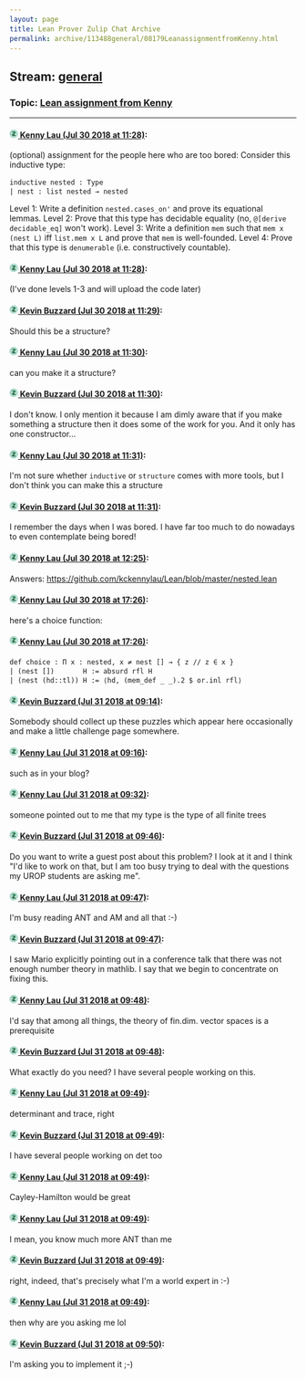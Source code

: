 ```yaml
---
layout: page
title: Lean Prover Zulip Chat Archive 
permalink: archive/113488general/08179LeanassignmentfromKenny.html
---
```


## Stream: [general](index.html)
### Topic: [Lean assignment from Kenny](08179LeanassignmentfromKenny.html)

---

#### [![Click to go to Zulip](../../assets/img/zulip2.png) Kenny Lau (Jul 30 2018 at 11:28)](https://leanprover.zulipchat.com/#narrow/stream/113488-general/topic/Lean%20assignment%20from%20Kenny/near/130567187):
(optional) assignment for the people here who are too bored:
Consider this inductive type:
```lean
inductive nested : Type
| nest : list nested → nested
```
Level 1: Write a definition `nested.cases_on'` and prove its equational lemmas.
Level 2: Prove that this type has decidable equality (no, `@[derive decidable_eq]` won't work).
Level 3: Write a definition `mem` such that `mem x (nest L)` iff `list.mem x L` and prove that `mem` is well-founded.
Level 4: Prove that this type is `denumerable` (i.e. constructively countable).

#### [![Click to go to Zulip](../../assets/img/zulip2.png) Kenny Lau (Jul 30 2018 at 11:28)](https://leanprover.zulipchat.com/#narrow/stream/113488-general/topic/Lean%20assignment%20from%20Kenny/near/130567191):
(I've done levels 1-3 and will upload the code later)

#### [![Click to go to Zulip](../../assets/img/zulip2.png) Kevin Buzzard (Jul 30 2018 at 11:29)](https://leanprover.zulipchat.com/#narrow/stream/113488-general/topic/Lean%20assignment%20from%20Kenny/near/130567208):
Should this be a structure?

#### [![Click to go to Zulip](../../assets/img/zulip2.png) Kenny Lau (Jul 30 2018 at 11:30)](https://leanprover.zulipchat.com/#narrow/stream/113488-general/topic/Lean%20assignment%20from%20Kenny/near/130567259):
can you make it a structure?

#### [![Click to go to Zulip](../../assets/img/zulip2.png) Kevin Buzzard (Jul 30 2018 at 11:30)](https://leanprover.zulipchat.com/#narrow/stream/113488-general/topic/Lean%20assignment%20from%20Kenny/near/130567272):
I don't know. I only mention it because I am dimly aware that if you make something a structure then it does some of the work for you. And it only has one constructor...

#### [![Click to go to Zulip](../../assets/img/zulip2.png) Kenny Lau (Jul 30 2018 at 11:31)](https://leanprover.zulipchat.com/#narrow/stream/113488-general/topic/Lean%20assignment%20from%20Kenny/near/130567285):
I'm not sure whether `inductive` or `structure` comes with more tools, but I don't think you can make this a structure

#### [![Click to go to Zulip](../../assets/img/zulip2.png) Kevin Buzzard (Jul 30 2018 at 11:31)](https://leanprover.zulipchat.com/#narrow/stream/113488-general/topic/Lean%20assignment%20from%20Kenny/near/130567296):
I remember the days when I was bored. I have far too much to do nowadays to even contemplate being bored!

#### [![Click to go to Zulip](../../assets/img/zulip2.png) Kenny Lau (Jul 30 2018 at 12:25)](https://leanprover.zulipchat.com/#narrow/stream/113488-general/topic/Lean%20assignment%20from%20Kenny/near/130569524):
Answers: https://github.com/kckennylau/Lean/blob/master/nested.lean

#### [![Click to go to Zulip](../../assets/img/zulip2.png) Kenny Lau (Jul 30 2018 at 17:26)](https://leanprover.zulipchat.com/#narrow/stream/113488-general/topic/Lean%20assignment%20from%20Kenny/near/130586341):
here's a choice function:

#### [![Click to go to Zulip](../../assets/img/zulip2.png) Kenny Lau (Jul 30 2018 at 17:26)](https://leanprover.zulipchat.com/#narrow/stream/113488-general/topic/Lean%20assignment%20from%20Kenny/near/130586343):
```lean
def choice : Π x : nested, x ≠ nest [] → { z // z ∈ x }
| (nest [])       H := absurd rfl H
| (nest (hd::tl)) H := ⟨hd, (mem_def _ _).2 $ or.inl rfl⟩
```

#### [![Click to go to Zulip](../../assets/img/zulip2.png) Kevin Buzzard (Jul 31 2018 at 09:14)](https://leanprover.zulipchat.com/#narrow/stream/113488-general/topic/Lean%20assignment%20from%20Kenny/near/130626524):
Somebody should collect up these puzzles which appear here occasionally and make a little challenge page somewhere.

#### [![Click to go to Zulip](../../assets/img/zulip2.png) Kenny Lau (Jul 31 2018 at 09:16)](https://leanprover.zulipchat.com/#narrow/stream/113488-general/topic/Lean%20assignment%20from%20Kenny/near/130626588):
such as in your blog?

#### [![Click to go to Zulip](../../assets/img/zulip2.png) Kenny Lau (Jul 31 2018 at 09:32)](https://leanprover.zulipchat.com/#narrow/stream/113488-general/topic/Lean%20assignment%20from%20Kenny/near/130627160):
someone pointed out to me that my type is the type of all finite trees

#### [![Click to go to Zulip](../../assets/img/zulip2.png) Kevin Buzzard (Jul 31 2018 at 09:46)](https://leanprover.zulipchat.com/#narrow/stream/113488-general/topic/Lean%20assignment%20from%20Kenny/near/130627630):
Do you want to write a guest post about this problem? I look at it and I think "I'd like to work on that, but I am too busy trying to deal with the questions my UROP students are asking me".

#### [![Click to go to Zulip](../../assets/img/zulip2.png) Kenny Lau (Jul 31 2018 at 09:47)](https://leanprover.zulipchat.com/#narrow/stream/113488-general/topic/Lean%20assignment%20from%20Kenny/near/130627637):
I'm busy reading ANT and AM and all that :-)

#### [![Click to go to Zulip](../../assets/img/zulip2.png) Kevin Buzzard (Jul 31 2018 at 09:47)](https://leanprover.zulipchat.com/#narrow/stream/113488-general/topic/Lean%20assignment%20from%20Kenny/near/130627647):
I saw Mario explicitly pointing out in a conference talk that there was not enough number theory in mathlib. I say that we begin to concentrate on fixing this.

#### [![Click to go to Zulip](../../assets/img/zulip2.png) Kenny Lau (Jul 31 2018 at 09:48)](https://leanprover.zulipchat.com/#narrow/stream/113488-general/topic/Lean%20assignment%20from%20Kenny/near/130627696):
I'd say that among all things, the theory of fin.dim. vector spaces is a prerequisite

#### [![Click to go to Zulip](../../assets/img/zulip2.png) Kevin Buzzard (Jul 31 2018 at 09:48)](https://leanprover.zulipchat.com/#narrow/stream/113488-general/topic/Lean%20assignment%20from%20Kenny/near/130627699):
What exactly do you need? I have several people working on this.

#### [![Click to go to Zulip](../../assets/img/zulip2.png) Kenny Lau (Jul 31 2018 at 09:49)](https://leanprover.zulipchat.com/#narrow/stream/113488-general/topic/Lean%20assignment%20from%20Kenny/near/130627702):
determinant and trace, right

#### [![Click to go to Zulip](../../assets/img/zulip2.png) Kevin Buzzard (Jul 31 2018 at 09:49)](https://leanprover.zulipchat.com/#narrow/stream/113488-general/topic/Lean%20assignment%20from%20Kenny/near/130627709):
I have several people working on det too

#### [![Click to go to Zulip](../../assets/img/zulip2.png) Kenny Lau (Jul 31 2018 at 09:49)](https://leanprover.zulipchat.com/#narrow/stream/113488-general/topic/Lean%20assignment%20from%20Kenny/near/130627712):
Cayley-Hamilton would be great

#### [![Click to go to Zulip](../../assets/img/zulip2.png) Kenny Lau (Jul 31 2018 at 09:49)](https://leanprover.zulipchat.com/#narrow/stream/113488-general/topic/Lean%20assignment%20from%20Kenny/near/130627713):
I mean, you know much more ANT than me

#### [![Click to go to Zulip](../../assets/img/zulip2.png) Kevin Buzzard (Jul 31 2018 at 09:49)](https://leanprover.zulipchat.com/#narrow/stream/113488-general/topic/Lean%20assignment%20from%20Kenny/near/130627715):
right, indeed, that's precisely what I'm a world expert in :-)

#### [![Click to go to Zulip](../../assets/img/zulip2.png) Kenny Lau (Jul 31 2018 at 09:49)](https://leanprover.zulipchat.com/#narrow/stream/113488-general/topic/Lean%20assignment%20from%20Kenny/near/130627719):
then why are you asking me lol

#### [![Click to go to Zulip](../../assets/img/zulip2.png) Kevin Buzzard (Jul 31 2018 at 09:50)](https://leanprover.zulipchat.com/#narrow/stream/113488-general/topic/Lean%20assignment%20from%20Kenny/near/130627720):
I'm asking you to implement it ;-)

